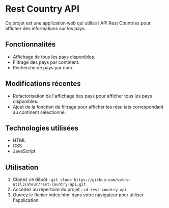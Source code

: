 # Rest Country API

Ce projet est une application web qui utilise l'API Rest Countries pour afficher des informations sur les pays.

## Fonctionnalités

- Affichage de tous les pays disponibles.
- Filtrage des pays par continent.
- Recherche de pays par nom.

## Modifications récentes

- Refactorisation de l'affichage des pays pour afficher tous les pays disponibles.
- Ajout de la fonction de filtrage pour afficher les résultats correspondant au continent sélectionné.
  
## Technologies utilisées

- HTML
- CSS
- JavaScript

## Utilisation

1. Clonez ce dépôt : `git clone https://github.com/votre-utilisateur/rest-country-api.git`
2. Accédez au répertoire du projet : `cd rest-country-api`
3. Ouvrez le fichier index.html dans votre navigateur pour utiliser l'application.
